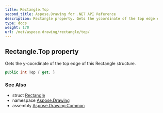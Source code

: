 ```yaml
---
title: Rectangle.Top
second_title: Aspose.Drawing for .NET API Reference
description: Rectangle property. Gets the ycoordinate of the top edge of this Rectangle structure
type: docs
weight: 170
url: /net/aspose.drawing/rectangle/top/
---
```

## Rectangle.Top property

Gets the y-coordinate of the top edge of this Rectangle structure.

```csharp
public int Top { get; }
```

### See Also

* struct [Rectangle](../)
* namespace [Aspose.Drawing](../../rectangle/)
* assembly [Aspose.Drawing.Common](../../../)


